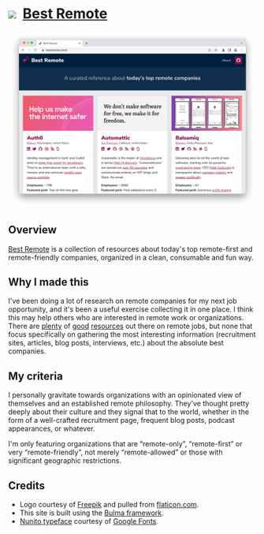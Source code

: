 # [<img src="https://edelstone.github.io/best-remote/favicon.ico" width="25px" />](https://edelstone.github.io/best-remote) &nbsp;[Best Remote](https://edelstone.github.io/best-remote)

[<img src="images/screenshot.png" />](https://edelstone.github.io/best-remote)

## Overview

[Best Remote](https://edelstone.github.io/best-remote) is a collection of resources about today's top remote-first and remote-friendly companies, organized in a clean, consumable and fun way.

## Why I made this

I've been doing a lot of research on remote companies for my next job opportunity, and it's been a useful exercise collecting it in one place. I think this may help others who are interested in remote work or organizations. There are [plenty](https://weworkremotely.com/) of [good](https://remoteintech.company/) [resources](https://github.com/lukasz-madon/awesome-remote-job/blob/master/README.md) out there on remote jobs, but none that focus specifically on gathering the most interesting information (recruitment sites, articles, blog posts, interviews, etc.) about the absolute best companies.

## My criteria

I personally gravitate towards organizations with an opinionated view of themselves and an established remote philosophy. They've thought pretty deeply about their culture and they signal that to the world, whether in the form of a well-crafted recruitment page, frequent blog posts, podcast appearances, or whatever.

I'm only featuring organizations that are “remote-only”, “remote-first” or very “remote-friendly”, not merely “remote-allowed” or those with significant geographic restrictions.

## Credits

* Logo courtesy of [Freepik](http://www.freepik.com/) and pulled from [flaticon.com](http://www.flaticon.com/).
* This site is built using the [Bulma framework](http://bulma.io/).
* [Nunito typeface](https://fonts.google.com/specimen/Nunito) courtesy of [Google Fonts](https://fonts.google.com/).